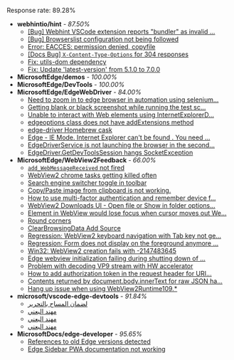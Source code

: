 Response rate: 89.28%

* **webhintio/hint** - _87.50%_
  * [[Bug] Webhint VSCode extension reports "bundler" as invalid ...](https://github.com/webhintio/hint/issues/5563)
  * [[Bug] Browserslist configuration not being followed](https://github.com/webhintio/hint/issues/5556)
  * [Error: EACCES: permission denied, copyfile](https://github.com/webhintio/hint/issues/5432)
  * [[Docs Bug] `X-Content-Type-Options` for 304 responses](https://github.com/webhintio/hint/issues/5417)
  * [Fix: utils-dom dependency](https://github.com/webhintio/hint/pull/5564)
  * [Fix: Update 'latest-version' from 5.1.0 to 7.0.0](https://github.com/webhintio/hint/pull/5471)
* **MicrosoftEdge/demos** - _100.00%_
* **MicrosoftEdge/DevTools** - _100.00%_
* **MicrosoftEdge/EdgeWebDriver** - _84.00%_
  * [Need to zoom in to edge browser in automation using selenium...](https://github.com/MicrosoftEdge/EdgeWebDriver/issues/93)
  * [ Getting blank or black screenshot while running the test sc...](https://github.com/MicrosoftEdge/EdgeWebDriver/issues/92)
  * [Unable to interact with Web elements using InternetExplorerD...](https://github.com/MicrosoftEdge/EdgeWebDriver/issues/91)
  * [edgeoptions class does not have addExtensions method ](https://github.com/MicrosoftEdge/EdgeWebDriver/issues/90)
  * [edge-driver Homebrew cask](https://github.com/MicrosoftEdge/EdgeWebDriver/issues/89)
  * [Edge - IE Mode. Internet Explorer can't be found . You need ...](https://github.com/MicrosoftEdge/EdgeWebDriver/issues/88)
  * [EdgeDriverService is not launching the browser in the second...](https://github.com/MicrosoftEdge/EdgeWebDriver/issues/75)
  * [EdgeDriver.GetDevToolsSession hangs SocketException](https://github.com/MicrosoftEdge/EdgeWebDriver/issues/65)
* **MicrosoftEdge/WebView2Feedback** - _66.00%_
  * [`add_WebMessageReceived` not fired](https://github.com/MicrosoftEdge/WebView2Feedback/issues/3611)
  * [WebView2 chrome tasks getting killed often](https://github.com/MicrosoftEdge/WebView2Feedback/issues/3610)
  * [Search engine switcher toggle in toolbar](https://github.com/MicrosoftEdge/WebView2Feedback/issues/3609)
  * [Copy/Paste image from clipboard is not working.](https://github.com/MicrosoftEdge/WebView2Feedback/issues/3601)
  * [How to use multi-factor authentication and remember device f...](https://github.com/MicrosoftEdge/WebView2Feedback/issues/3598)
  * [WebView2 Downloads UI - Open file or  Show in folder options...](https://github.com/MicrosoftEdge/WebView2Feedback/issues/3578)
  * [Element in WebView would lose focus when cursor moves out We...](https://github.com/MicrosoftEdge/WebView2Feedback/issues/3593)
  * [Round corners](https://github.com/MicrosoftEdge/WebView2Feedback/issues/3588)
  * [ClearBrowsingData Add Source](https://github.com/MicrosoftEdge/WebView2Feedback/issues/3586)
  * [Regression: WebView2 keyboard navigation with Tab key not ge...](https://github.com/MicrosoftEdge/WebView2Feedback/issues/3585)
  * [Regression: Form does not display on the foreground anymore ...](https://github.com/MicrosoftEdge/WebView2Feedback/issues/3584)
  * [Win32: WebView2 creation fails with -2147483645](https://github.com/MicrosoftEdge/WebView2Feedback/issues/3580)
  * [Edge webview initialization failing during shutting down of ...](https://github.com/MicrosoftEdge/WebView2Feedback/issues/3574)
  * [Problem with decoding VP9 stream with HW accelerator](https://github.com/MicrosoftEdge/WebView2Feedback/issues/3571)
  * [How to add authorization token in the request header for URI...](https://github.com/MicrosoftEdge/WebView2Feedback/issues/3564)
  * [Contents returned by document.body.innerText for raw JSON ha...](https://github.com/MicrosoftEdge/WebView2Feedback/issues/3560)
  * [Hang up issue when using WebView2Runtime109.*](https://github.com/MicrosoftEdge/WebView2Feedback/issues/3559)
* **microsoft/vscode-edge-devtools** - _91.84%_
  * [لضمان المساح بالتحرير](https://github.com/microsoft/vscode-edge-devtools/issues/1607)
  * [مهند البعني](https://github.com/microsoft/vscode-edge-devtools/issues/1606)
  * [مهند البعني](https://github.com/microsoft/vscode-edge-devtools/issues/1605)
  * [مهند البعني](https://github.com/microsoft/vscode-edge-devtools/issues/1604)
* **MicrosoftDocs/edge-developer** - _95.65%_
  * [References to old Edge versions detected](https://github.com/MicrosoftDocs/edge-developer/issues/2676)
  * [Edge Sidebar PWA documentation not working](https://github.com/MicrosoftDocs/edge-developer/issues/2675)